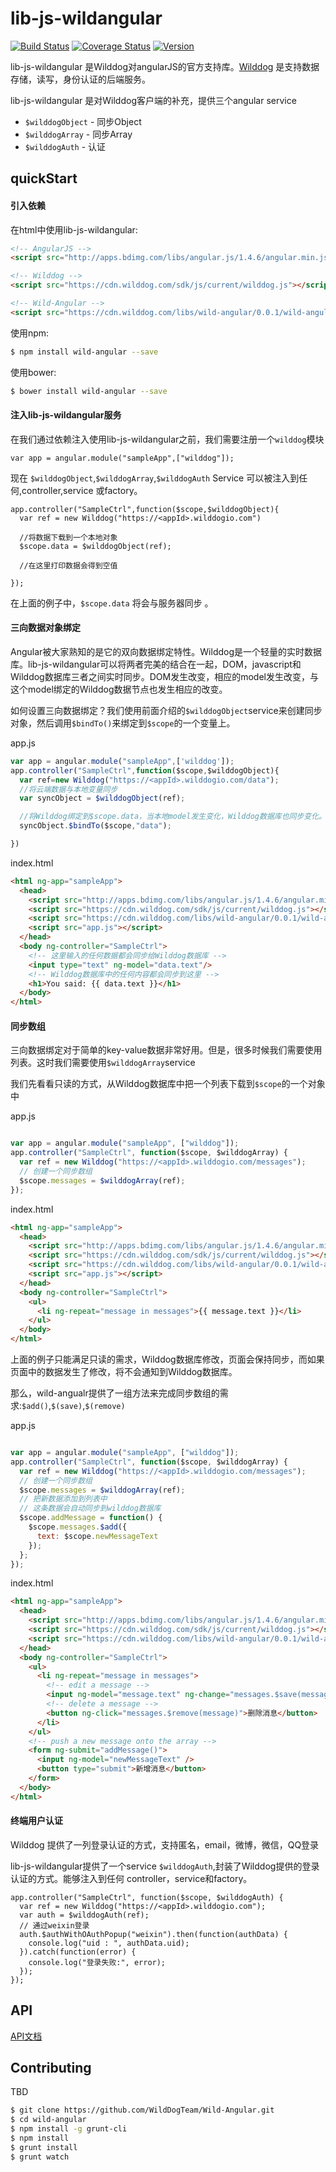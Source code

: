 
# lib-js-wildangular


[![Build Status](https://travis-ci.org/WildDogTeam/lib-js-wildangular.svg?branch=master)](https://travis-ci.org/WildDogTeam/lib-js-wildangular)
[![Coverage Status](https://coveralls.io/repos/WildDogTeam/lib-js-wildangular/badge.svg?branch=master&service=github)](https://coveralls.io/github/WildDogTeam/lib-js-wildangular?branch=master)
[![Version](https://badge.fury.io/gh/WildDogTeam%2Flib-js-wildangular.svg)](http://badge.fury.io/gh/WildDogTeam%2Flib-js-wildangular)

lib-js-wildangular 是Wilddog对angularJS的官方支持库。[Wilddog](http://www.wilddog.com/?utm_medium=web&utm_source=lib-js-wildangular) 是支持数据存储，读写，身份认证的后端服务。

lib-js-wildangular 是对Wilddog客户端的补充，提供三个angular service
  * `$wilddogObject` - 同步Object
  * `$wilddogArray` - 同步Array
  * `$wilddogAuth` - 认证


## quickStart

#### 引入依赖


在html中使用lib-js-wildangular:

```html
<!-- AngularJS -->
<script src="http://apps.bdimg.com/libs/angular.js/1.4.6/angular.min.js"></script>

<!-- Wilddog -->
<script src="https://cdn.wilddog.com/sdk/js/current/wilddog.js"></script>

<!-- Wild-Angular -->
<script src="https://cdn.wilddog.com/libs/wild-angular/0.0.1/wild-angular.min.js"></script>
```
使用npm:

```bash
$ npm install wild-angular --save
```

使用bower:
```bash
$ bower install wild-angular --save
```

#### 注入lib-js-wildangular服务

在我们通过依赖注入使用lib-js-wildangular之前，我们需要注册一个`wilddog`模块

```
var app = angular.module("sampleApp",["wilddog"]);

```
现在 `$wilddogObject`,`$wilddogArray`,`$wilddogAuth` Service 可以被注入到任何,controller,service 或factory。

```
app.controller("SampleCtrl",function($scope,$wilddogObject){
  var ref = new Wilddog("https://<appId>.wilddogio.com")

  //将数据下载到一个本地对象
  $scope.data = $wilddogObject(ref);
    
  //在这里打印数据会得到空值

});

```

在上面的例子中，`$scope.data` 将会与服务器同步 。



#### 三向数据对象绑定

Angular被大家熟知的是它的双向数据绑定特性。Wilddog是一个轻量的实时数据库。lib-js-wildangular可以将两者完美的结合在一起，DOM，javascript和Wilddog数据库三者之间实时同步。DOM发生改变，相应的model发生改变，与这个model绑定的Wilddog数据节点也发生相应的改变。

如何设置三向数据绑定？我们使用前面介绍的`$wilddogObject`service来创建同步对象，然后调用`$bindTo()`来绑定到`$scope`的一个变量上。

app.js

``` js
var app = angular.module("sampleApp",['wilddog']);
app.controller("SampleCtrl",function($scope,$wilddogObject){
  var ref=new Wilddog("https://<appId>.wilddogio.com/data");
  //将云端数据与本地变量同步
  var syncObject = $wilddogObject(ref);

  //将Wilddog绑定到$scope.data，当本地model发生变化，Wilddog数据库也同步变化。
  syncObject.$bindTo($scope,"data");

})

```
index.html

``` html
<html ng-app="sampleApp">
  <head>
    <script src="http://apps.bdimg.com/libs/angular.js/1.4.6/angular.min.js"></script>
    <script src="https://cdn.wilddog.com/sdk/js/current/wilddog.js"></script>
    <script src="https://cdn.wilddog.com/libs/wild-angular/0.0.1/wild-angular.min.js"></script>
    <script src="app.js"></script>
  </head>
  <body ng-controller="SampleCtrl">
    <!-- 这里输入的任何数据都会同步给Wilddog数据库 -->
    <input type="text" ng-model="data.text"/>
    <!-- Wilddog数据库中的任何内容都会同步到这里 -->
    <h1>You said: {{ data.text }}</h1>
  </body>
</html>

```

#### 同步数组

三向数据绑定对于简单的key-value数据非常好用。但是，很多时候我们需要使用列表。这时我们需要使用`$wilddogArray`service


我们先看看只读的方式，从Wilddog数据库中把一个列表下载到`$scope`的一个对象中

app.js
``` js

var app = angular.module("sampleApp", ["wilddog"]);
app.controller("SampleCtrl", function($scope, $wilddogArray) {
  var ref = new Wilddog("https://<appId>.wilddogio.com/messages");
  // 创建一个同步数组
  $scope.messages = $wilddogArray(ref);
});

```

index.html

``` html
<html ng-app="sampleApp">
  <head>
    <script src="http://apps.bdimg.com/libs/angular.js/1.4.6/angular.min.js"></script>
    <script src="https://cdn.wilddog.com/sdk/js/current/wilddog.js"></script>
    <script src="https://cdn.wilddog.com/libs/wild-angular/0.0.1/wild-angular.min.js"></script>
    <script src="app.js"></script>
  </head>
  <body ng-controller="SampleCtrl">
    <ul>
      <li ng-repeat="message in messages">{{ message.text }}</li>
    </ul>
  </body>
</html>


```

上面的例子只能满足只读的需求，Wilddog数据库修改，页面会保持同步，而如果页面中的数据发生了修改，将不会通知到Wilddog数据库。


那么，wild-angualr提供了一组方法来完成同步数组的需求:`$add()`,`$(save)`,`$(remove)`

app.js

``` js

var app = angular.module("sampleApp", ["wilddog"]);
app.controller("SampleCtrl", function($scope, $wilddogArray) {
  var ref = new Wilddog("https://<appId>.wilddogio.com/messages");
  // 创建一个同步数组
  $scope.messages = $wilddogArray(ref);
  // 把新数据添加到列表中
  // 这条数据会自动同步到wilddog数据库
  $scope.addMessage = function() {
    $scope.messages.$add({
      text: $scope.newMessageText
    });
  };
});

```

index.html

``` html
<html ng-app="sampleApp">
  <head>
    <script src="http://apps.bdimg.com/libs/angular.js/1.4.6/angular.min.js"></script>
    <script src="https://cdn.wilddog.com/sdk/js/current/wilddog.js"></script>
    <script src="https://cdn.wilddog.com/libs/wild-angular/0.0.1/wild-angular.min.js"></script>
  </head>
  <body ng-controller="SampleCtrl">
    <ul>
      <li ng-repeat="message in messages">
        <!-- edit a message -->
        <input ng-model="message.text" ng-change="messages.$save(message)" />
        <!-- delete a message -->
        <button ng-click="messages.$remove(message)">删除消息</button>
      </li>
    </ul>
    <!-- push a new message onto the array -->
    <form ng-submit="addMessage()">
      <input ng-model="newMessageText" />
      <button type="submit">新增消息</button>
    </form>
  </body>
</html>


```
#### 终端用户认证

Wilddog 提供了一列登录认证的方式，支持匿名，email，微博，微信，QQ登录


lib-js-wildangular提供了一个service `$wilddogAuth`,封装了Wilddog提供的登录认证的方式。能够注入到任何 controller，service和factory。

```
app.controller("SampleCtrl", function($scope, $wilddogAuth) {
  var ref = new Wilddog("https://<appId>.wilddogio.com");
  var auth = $wilddogAuth(ref);
  // 通过weixin登录
  auth.$authWithOAuthPopup("weixin").then(function(authData) {
    console.log("uid : ", authData.uid);
  }).catch(function(error) {
    console.log("登录失败:", error);
  });
});

```

## API

[API文档](https://github.com/WildDogTeam/wild-angular/blob/master/API.md)



## Contributing

TBD

```bash
$ git clone https://github.com/WildDogTeam/Wild-Angular.git
$ cd wild-angular            
$ npm install -g grunt-cli  
$ npm install               
$ grunt install             
$ grunt watch              
```


